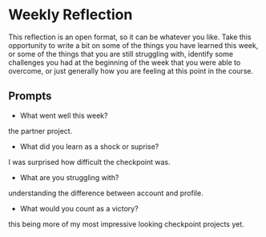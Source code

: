 # Weekly Reflection
This reflection is an open format, so it can be whatever you like. Take this opportunity to write a bit on some of the things you have learned this week, or some of the things that you are still struggling with, identify some challenges you had at the beginning of the week that you were able to overcome, or just generally how you are feeling at this point in the course.

## Prompts
- What went well this week?

the partner project.
- What did you learn as a shock or suprise?

I was surprised how difficult the checkpoint was.
- What are you struggling with?

understanding the difference between account and profile.
- What would you count as a victory?

this being more of my most impressive looking checkpoint projects yet.